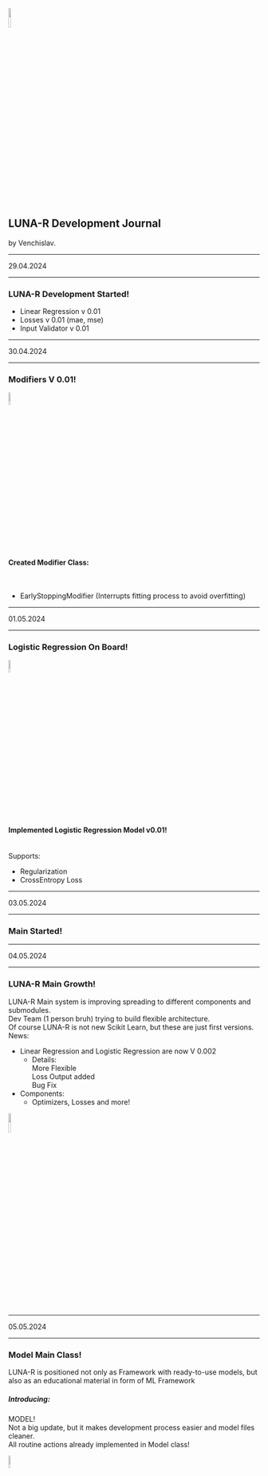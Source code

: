 <img src='https://camo.githubusercontent.com/3fd5104fc89febc7197dbb841fb06cc22b5a5b1609cd36f69a277fa0d4ae3df6/68747470733a2f2f692e6962622e636f2f705a46727972512f6c6f676f2d6e6f2d62672d7472616e73666f726d65642e706e67' width=10%><br>
## LUNA-R Development Journal <br>
by Venchislav.
___

29.04.2024
___
### LUNA-R Development Started!

- Linear Regression v 0.01
- Losses v 0.01 (mae, mse)
- Input Validator v 0.01
___
30.04.2024
___
### Modifiers V 0.01!
<img src='https://i.ibb.co/D7mFjp9/wrench.png' width=8%> <br>
<h4>Created Modifier Class: </h4><br>

- EarlyStoppingModifier (Interrupts fitting process to avoid overfitting)
___

01.05.2024

___

### Logistic Regression On Board!

<img src='https://i.ibb.co/vVTMbCr/curve.png' width=8%><br>
<h4>Implemented Logistic Regression Model v0.01!</h4><br>
Supports: <br>

- Regularization
- CrossEntropy Loss

___

03.05.2024

___

### Main Started!

___

04.05.2024

___

### LUNA-R Main Growth!
LUNA-R Main system is improving spreading to different components and submodules.<br>
Dev Team (1 person bruh) trying to build flexible architecture.<br>
Of course LUNA-R is not new Scikit Learn, but these are just first versions.<br>
News: <br>
- Linear Regression and Logistic Regression are now V 0.002
  - Details:<br> More Flexible <br> Loss Output added <br> Bug Fix
- Components:
  - Optimizers, Losses and more!
<img src='https://i.ibb.co/pL9Tbbn/thinking.png' width=10%>

___

05.05.2024

___

### Model Main Class!
LUNA-R is positioned not only as Framework with ready-to-use models, but also as an educational material in form of ML Framework<br>
##### Introducing: <br>
MODEL!<br>
Not a big update, but it makes development process easier and model files cleaner. <br>
All routine actions already implemented in Model class! <br>

<img src='https://i.ibb.co/3pcfZzS/programming.png' width=8%>
